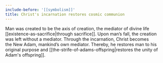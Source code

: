 ```yaml
---
include-before: '[[symbolism]]'
title: Christ's incarnation restores cosmic communion
---
```


Man was created to be the axis of creation, the mediator of divine life [[existence-as-sacrifice|through sacrifice]]. Upon man’s fall, the creation was left without a mediator. Through the incarnation, Christ becomes the New Adam, mankind’s own mediator. Thereby, he restores man to his original purpose and [[the-strife-of-adams-offspring|restores the unity of Adam's offspring]].
